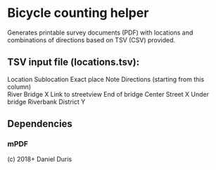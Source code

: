 Bicycle counting helper
============

Generates printable survey documents (PDF) with locations and combinations of directions based on TSV (CSV) provided.

TSV input file (locations.tsv):
------------
Location	Sublocation	Exact place	Note	Directions (starting from this column)	
River	Bridge X	Link to streetview	End of bridge	Center	Street X	Under bridge	Riverbank	District Y

Dependencies
------------
### mPDF

(c) 2018+ Daniel Duris
